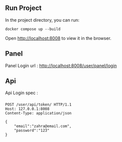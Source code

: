 ## Run Project

In the project directory, you can run:

 `docker compose up --build `

Open [http://localhost:8008](http://localhost:8008) to view it in the browser.

## Panel

Panel Login url  : [http://localhost:8008/user/panel/login](http://localhost:8008/user/panel/login])


## Api

Api Login spec : 
###
```
POST /user/api/token/ HTTP/1.1
Host: 127.0.0.1:8008
Content-Type: application/json

{
    "email":"zahra@email.com",
    "password":"123"
}
```
